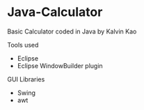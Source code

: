 # Java-Calculator
Basic Calculator coded in Java by Kalvin Kao

Tools used
- Eclipse
- Eclipse WindowBuilder plugin

GUI Libraries
- Swing
- awt